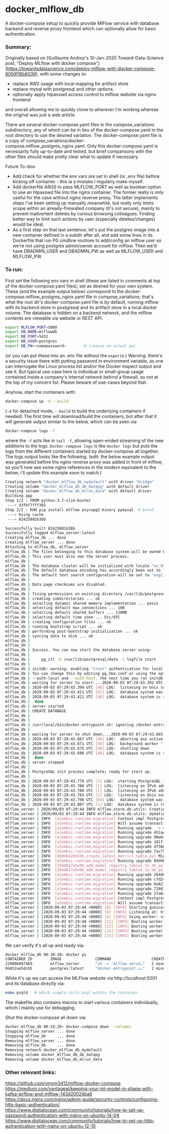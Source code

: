 # docker_mlflow_db
A docker-compose setup to quickly provide MlFlow service with database backend
and reverse proxy frontend which can optionally allow for basic authentication.

### Summary:
Originally based on [Guillaume Androz's 10-Jan-2020 Toward-Data-Science post,
"Deploy MLflow with docker compose"]
(https://towardsdatascience.com/deploy-mlflow-with-docker-compose-8059f16b6039),
with some changes to:
* replace AWS usage with local mapping for artifact store
* replace mysql with postgresql and other options.
* optionally apply htpasswd access control to mlflow website via nginx frontend

and overall allowing me to quickly clone to wherever I'm working whereas the
original was just a web article.

There are several docker-compose.yaml files in the compose_variations
subdirectory, any of which can be in lieu of the docker-compose.yaml in the
root directory to use the desired variation.  The docker-compose.yaml file is
a copy of compose_variations/docker-compose.mlflow_postgres_nginx.yaml.  Only
this docker-compose.yaml is necessarily fully up-to-date and tested, but
brief comparisons with the other files should make pretty clear what to update
if necessary.


Future To-dos:
* Add check for whether the env vars are set in shell (or .env file)
before kicking off container - this ia a mistake I regularly make myself.
* Add dockerfile ARGS to pass MLFLOW_PORT as well as boolean option to use an
htpasswd file into the nginx container.  The former really is only useful for
the case without nginx reverse proxy.  The latter implements steps I've
been setting up manually meanwhile, but really only limits scope within an
already-firewalled company (it's not secure), mainly to prevent inadvertent
deletes by curious browsing colleagues.  Finding better way to limit such
actions by user (especially deletes/changes) would be ideal.
* As a first step on that last sentence, let's put the postgres image into
a new container defined in a subdir after all, and add some lines in its
Dockerfile that run PG cmdline routines to add/config an mlflow user so
we're not using postgres admin/owner account for mlflow.  Then we'd have
DBADMIN_USER and DBADMIN_PW as well as MLFLOW_USER and MLFLOW_PW.

### To run:
First set the following env vars in shell (these are listed in comments at
top of the docker-compose.yaml files); set as desired for your own system.
These (and the example output below) correspond to the
docker-compose.mlflow_postgres_nginx.yaml file in compose_variations; that's
what the root dir's docker-compose.yaml file is by default, running mlflow
with its backend store in postgresql and its artifact store in a local
docker volume.  The database is hidden on a backend network, and the mlflow
contents are viewable via website or REST API.
```bash
export MLFLOW_PORT=5000
export DB_NAME=mlflowdb
export DB_PORT=5432
export DB_USER=postgres
export DB_PW=<somepassword>        # (choose an actual pw)
```
(or you can put these into an .env file without the `export`s.)  Warning:
there's a security issue there with putting password in environment variable,
as one can interrogate the Linux process list and/or the Docker inspect
output and see it.  But typical use-case here is individual or small-group
usage contained inside a company's internal network behind a firewall, so
not at the top of my concern list.  Please beware of use-cases beyond that.

Anyhow, start the containers with:
```bash
docker-compose up -d --build 
```
(`-d` for detached mode, `--build` to build the underlying containers if needed)
The first time will download/build the containers, but after that it will
generate output similar to the below, which can be seen via
```bash
docker-compose logs -f
```
where the `-f` acts like in `tail -f`, allowing open-ended streaming of the
new additions to the logs.  `Docker-compose logs` is like `docker logs` but
puts the logs from the different containers started by docker-compose all
together.  The logs output looks like the following.
(edit: the below example output was generated before the nginx reverse
proxy was added in front of mlflow, so you'll now see some nginx references
in the modern equivalent to the below; i'll update this example soon to
match.)

```bash
Creating network "docker_mlflow_db_mydefault" with driver "bridge"
Creating volume "docker_mlflow_db_db_datapg" with default driver
Creating volume "docker_mlflow_db_mlrun_data" with default driver
Building app
Step 1/2 : FROM python:3.7-slim-buster
 ---> d3fbf7fff365
Step 2/2 : RUN pip install mlflow psycopg2-binary pymysql  # boto3
 ---> Using cache
 ---> 82425881b36b

Successfully built 82425881b36b
Successfully tagged mlflow_server:latest
Creating mlflow_db ... done
Creating mlflow_server ... done
Attaching to mlflow_db, mlflow_server
mlflow_db | The files belonging to this database system will be owned by user "postgres".
mlflow_db | This user must also own the server process.
mlflow_db | 
mlflow_db | The database cluster will be initialized with locale "en_US.utf8".
mlflow_db | The default database encoding has accordingly been set to "UTF8".
mlflow_db | The default text search configuration will be set to "english".
mlflow_db | 
mlflow_db | Data page checksums are disabled.
mlflow_db | 
mlflow_db | fixing permissions on existing directory /var/lib/postgresql/data ... ok
mlflow_db | creating subdirectories ... ok
mlflow_db | selecting dynamic shared memory implementation ... posix
mlflow_db | selecting default max_connections ... 100
mlflow_db | selecting default shared_buffers ... 128MB
mlflow_db | selecting default time zone ... Etc/UTC
mlflow_db | creating configuration files ... ok
mlflow_db | running bootstrap script ... ok
mlflow_db | performing post-bootstrap initialization ... ok
mlflow_db | syncing data to disk ... ok
mlflow_db | 
mlflow_db | 
mlflow_db | Success. You can now start the database server using:
mlflow_db | 
mlflow_db |     pg_ctl -D /var/lib/postgresql/data -l logfile start
mlflow_db | 
mlflow_db | initdb: warning: enabling "trust" authentication for local connections
mlflow_db | You can change this by editing pg_hba.conf or using the option -A, or
mlflow_db | --auth-local and --auth-host, the next time you run initdb.
mlflow_db | waiting for server to start....2020-09-03 07:29:43.392 UTC [46] LOG:  starting PostgreSQL 12.4 (Debian 12.4-1.pgdg100+1) on x86_64-pc-linux-gnu, compiled by gcc (Debian 8.3.0-6) 8.3.0, 64-bit
mlflow_db | 2020-09-03 07:29:43.394 UTC [46] LOG:  listening on Unix socket "/var/run/postgresql/.s.PGSQL.5432"
mlflow_db | 2020-09-03 07:29:43.411 UTC [47] LOG:  database system was shut down at 2020-09-03 07:29:43 UTC
mlflow_db | 2020-09-03 07:29:43.421 UTC [46] LOG:  database system is ready to accept connections
mlflow_db |  done
mlflow_db | server started
mlflow_db | CREATE DATABASE
mlflow_db | 
mlflow_db | 
mlflow_db | /usr/local/bin/docker-entrypoint.sh: ignoring /docker-entrypoint-initdb.d/*
mlflow_db | 
mlflow_db | waiting for server to shut down....2020-09-03 07:29:43.665 UTC [46] LOG:  received fast shutdown request
mlflow_db | 2020-09-03 07:29:43.667 UTC [46] LOG:  aborting any active transactions
mlflow_db | 2020-09-03 07:29:43.671 UTC [46] LOG:  background worker "logical replication launcher" (PID 53) exited with exit code 1
mlflow_db | 2020-09-03 07:29:43.675 UTC [48] LOG:  shutting down
mlflow_db | 2020-09-03 07:29:43.690 UTC [46] LOG:  database system is shut down
mlflow_db |  done
mlflow_db | server stopped
mlflow_db | 
mlflow_db | PostgreSQL init process complete; ready for start up.
mlflow_db | 
mlflow_db | 2020-09-03 07:29:43.779 UTC [1] LOG:  starting PostgreSQL 12.4 (Debian 12.4-1.pgdg100+1) on x86_64-pc-linux-gnu, compiled by gcc (Debian 8.3.0-6) 8.3.0, 64-bit
mlflow_db | 2020-09-03 07:29:43.780 UTC [1] LOG:  listening on IPv4 address "0.0.0.0", port 5432
mlflow_db | 2020-09-03 07:29:43.780 UTC [1] LOG:  listening on IPv6 address "::", port 5432
mlflow_db | 2020-09-03 07:29:43.783 UTC [1] LOG:  listening on Unix socket "/var/run/postgresql/.s.PGSQL.5432"
mlflow_db | 2020-09-03 07:29:43.798 UTC [64] LOG:  database system was shut down at 2020-09-03 07:29:43 UTC
mlflow_db | 2020-09-03 07:29:43.807 UTC [1] LOG:  database system is ready to accept connections
mlflow_server | 2020/09/03 07:29:44 INFO mlflow.store.db.utils: Creating initial MLflow database tables...
mlflow_server | 2020/09/03 07:29:44 INFO mlflow.store.db.utils: Updating database tables
mlflow_server | INFO  [alembic.runtime.migration] Context impl PostgresqlImpl.
mlflow_server | INFO  [alembic.runtime.migration] Will assume transactional DDL.
mlflow_server | INFO  [alembic.runtime.migration] Running upgrade  -> 451aebb31d03, add metric step
mlflow_server | INFO  [alembic.runtime.migration] Running upgrade 451aebb31d03 -> 90e64c465722, migrate user column to tags
mlflow_server | INFO  [alembic.runtime.migration] Running upgrade 90e64c465722 -> 181f10493468, allow nulls for metric values
mlflow_server | INFO  [alembic.runtime.migration] Running upgrade 181f10493468 -> df50e92ffc5e, Add Experiment Tags Table
mlflow_server | INFO  [alembic.runtime.migration] Running upgrade df50e92ffc5e -> 7ac759974ad8, Update run tags with larger limit
mlflow_server | INFO  [alembic.runtime.migration] Running upgrade 7ac759974ad8 -> 89d4b8295536, create latest metrics table
mlflow_server | INFO  [89d4b8295536_create_latest_metrics_table_py] Migration complete!
mlflow_server | INFO  [alembic.runtime.migration] Running upgrade 89d4b8295536 -> 2b4d017a5e9b, add model registry tables to db
mlflow_server | INFO  [2b4d017a5e9b_add_model_registry_tables_to_db_py] Adding registered_models and model_versions tables to database.
mlflow_server | INFO  [2b4d017a5e9b_add_model_registry_tables_to_db_py] Migration complete!
mlflow_server | INFO  [alembic.runtime.migration] Running upgrade 2b4d017a5e9b -> cfd24bdc0731, Update run status constraint with killed
mlflow_server | INFO  [alembic.runtime.migration] Running upgrade cfd24bdc0731 -> 0a8213491aaa, drop_duplicate_killed_constraint
mlflow_server | INFO  [alembic.runtime.migration] Running upgrade 0a8213491aaa -> 728d730b5ebd, add registered model tags table
mlflow_server | INFO  [alembic.runtime.migration] Running upgrade 728d730b5ebd -> 27a6a02d2cf1, add model version tags table
mlflow_server | INFO  [alembic.runtime.migration] Running upgrade 27a6a02d2cf1 -> 84291f40a231, add run_link to model_version
mlflow_server | INFO  [alembic.runtime.migration] Context impl PostgresqlImpl.
mlflow_server | INFO  [alembic.runtime.migration] Will assume transactional DDL.
mlflow_server | [2020-09-03 07:29:44 +0000] [8] [INFO] Starting gunicorn 20.0.4
mlflow_server | [2020-09-03 07:29:44 +0000] [8] [INFO] Listening at: http://0.0.0.0:5001 (8)
mlflow_server | [2020-09-03 07:29:44 +0000] [8] [INFO] Using worker: sync
mlflow_server | [2020-09-03 07:29:44 +0000] [11] [INFO] Booting worker with pid: 11
mlflow_server | [2020-09-03 07:29:44 +0000] [13] [INFO] Booting worker with pid: 13
mlflow_server | [2020-09-03 07:29:44 +0000] [14] [INFO] Booting worker with pid: 14
mlflow_server | [2020-09-03 07:29:44 +0000] [15] [INFO] Booting worker with pid: 15
```

We can verify it's all up and ready via:
```bash
docker_mlflow_db 00:10:10> docker ps
CONTAINER ID        IMAGE               COMMAND                  CREATED             STATUS              PORTS                    NAMES
22900b897469        mlflow_server       "sh -c 'mlflow serve…"   2 minutes ago       Up 2 minutes        0.0.0.0:5001->5001/tcp   mlflow_server
8d452ae5dcb5        postgres:latest     "docker-entrypoint.s…"   2 minutes ago       Up 2 minutes        0.0.0.0:5432->5432/tcp   mlflow_db
```

While it's up we can access the MLFlow website via http://localhost:5001 and its database directly via:
```bash
make psqld   # which simply calls psql within the container
```
The makefile also contains macros to start various containers individually,
which I mainly use for debugging.

Shut the docker-compose all down via:
```bash
docker_mlflow_db 00:33:26> docker-compose down --volumes
Stopping mlflow_server ... done
Stopping mlflow_db     ... done
Removing mlflow_server ... done
Removing mlflow_db     ... done
Removing network docker_mlflow_db_mydefault
Removing volume docker_mlflow_db_db_datapg
Removing volume docker_mlflow_db_mlrun_data
```

### Other relevant links:

https://github.com/ymym3412/mlflow-docker-compose  
https://medium.com/vantageai/keeping-your-ml-model-in-shape-with-kafka-airflow-and-mlflow-143d20024ba6  
https://docs.nginx.com/nginx/admin-guide/security-controls/configuring-http-basic-authentication/
https://www.digitalocean.com/community/tutorials/how-to-set-up-password-authentication-with-nginx-on-ubuntu-14-04
https://www.digitalocean.com/community/tutorials/how-to-set-up-http-authentication-with-nginx-on-ubuntu-12-10
